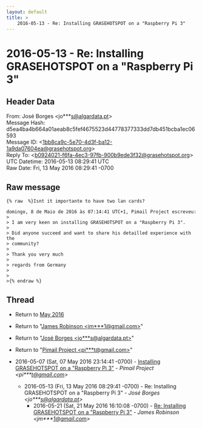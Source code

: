 ```yaml
---
layout: default
title: >
    2016-05-13 - Re: Installing GRASEHOTSPOT on a "Raspberry Pi 3"
---
```


# 2016-05-13 - Re: Installing GRASEHOTSPOT on a "Raspberry Pi 3"

## Header Data

From: José Borges \<jo***s@algardata.pt\><br>
Message Hash: d5ea4ba4b664a01aeab8c5fef4675523d44778377333dd7db451bcba1ec06593<br>
Message ID: \<1bb8ca9c-5e70-4d3f-ba12-1a9da07604ea@grasehotspot.org\><br>
Reply To: \<b0924021-f6fa-4ec3-97fb-900b9ede3f32@grasehotspot.org\><br>
UTC Datetime: 2016-05-13 08:29:41 UTC<br>
Raw Date: Fri, 13 May 2016 08:29:41 -0700<br>

## Raw message

```
{% raw  %}Isnt it importante to have two lan cards?

domingo, 8 de Maio de 2016 às 07:14:41 UTC+1, Pimail Project escreveu:
>
> I am very keen on installing GRASEHOTSPOT on a "Raspberry Pi 3". 
>
> Did anyone succeed and want to share his detailled experience with the 
> community?
>
> Thank you very much
>
> regards from Germany
>
>
>{% endraw %}
```

## Thread

+ Return to [May 2016](/archive/2016/05)

+ Return to "[James Robinson <jm***1<span>@</span>gmail.com>](/authors/jm___1_at_gmail_com)"
+ Return to "[José Borges <jo***s<span>@</span>algardata.pt>](/authors/jo___s_at_algardata_pt)"
+ Return to "[Pimail Project <pi***t<span>@</span>gmail.com>](/authors/pi___t_at_gmail_com)"

+ 2016-05-07 (Sat, 07 May 2016 23:14:41 -0700) - [Installing GRASEHOTSPOT on a "Raspberry Pi 3"](/archive/2016/05/c3b9084480e283b3b7aa9d81a456ae8646daf0f755fd7bc0516546939f239b4f) - _Pimail Project \<pi***t@gmail.com\>_
  + 2016-05-13 (Fri, 13 May 2016 08:29:41 -0700) - Re: Installing GRASEHOTSPOT on a "Raspberry Pi 3" - _José Borges \<jo***s@algardata.pt\>_
    + 2016-05-21 (Sat, 21 May 2016 16:10:08 -0700) - [Re: Installing GRASEHOTSPOT on a "Raspberry Pi 3"](/archive/2016/05/ddc1b258f7e0096dbdbc9301361a08178993a6e110aca1d9fefc377f5bed6b90) - _James Robinson \<jm***1@gmail.com\>_


